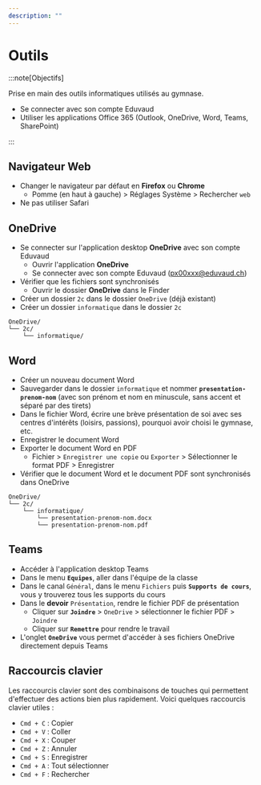 ```yaml
---
description: ""
---
```


# Outils

:::note[Objectifs]

Prise en main des outils informatiques utilisés au gymnase.

- Se connecter avec son compte Eduvaud
- Utiliser les applications Office 365 (Outlook, OneDrive, Word, Teams, SharePoint)

:::

## Navigateur Web

- Changer le navigateur par défaut en **Firefox** ou **Chrome**
  - Pomme (en haut à gauche) > Réglages Système > Rechercher `web`
- Ne pas utiliser Safari

## OneDrive

- Se connecter sur l'application desktop **OneDrive** avec son compte Eduvaud
  - Ouvrir l'application **OneDrive**
  - Se connecter avec son compte Eduvaud (px00xxx@eduvaud.ch)
- Vérifier que les fichiers sont synchronisés
  - Ouvrir le dossier **OneDrive** dans le Finder
- Créer un dossier `2c` dans le dossier `OneDrive` (déjà existant)
- Créer un dossier `informatique` dans le dossier `2c`

```
OneDrive/
└── 2c/
    └── informatique/
```

## Word

- Créer un nouveau document Word
- Sauvegarder dans le dossier `informatique` et nommer **`presentation-prenom-nom`** (avec son prénom et nom en minuscule, sans accent et séparé par des tirets)
- Dans le fichier Word, écrire une brève présentation de soi avec ses centres d'intérêts (loisirs, passions), pourquoi avoir choisi le gymnase, etc.
- Enregistrer le document Word
- Exporter le document Word en PDF
  - Fichier > `Enregistrer une copie` ou `Exporter` > Sélectionner le format PDF > Enregistrer
- Vérifier que le document Word et le document PDF sont synchronisés dans OneDrive

```
OneDrive/
└── 2c/
    └── informatique/
        └── presentation-prenom-nom.docx
        └── presentation-prenom-nom.pdf
```

## Teams

- Accéder à l'application desktop Teams
- Dans le menu **`Equipes`**, aller dans l'équipe de la classe
- Dans le canal `Général`, dans le menu `Fichiers` puis **`Supports de cours`**, vous y trouverez tous les supports du cours
- Dans le **devoir** `Présentation`, rendre le fichier PDF de présentation
  - Cliquer sur **`Joindre`** > `OneDrive` > sélectionner le fichier PDF > `Joindre`
  - Cliquer sur **`Remettre`** pour rendre le travail
- L'onglet **`OneDrive`** vous permet d'accéder à ses fichiers OneDrive directement depuis Teams

## Raccourcis clavier

Les raccourcis clavier sont des combinaisons de touches qui permettent d'effectuer des actions bien plus rapidement. Voici quelques raccourcis clavier utiles :

- `Cmd + C` : Copier
- `Cmd + V` : Coller
- `Cmd + X` : Couper
- `Cmd + Z` : Annuler
- `Cmd + S` : Enregistrer
- `Cmd + A` : Tout sélectionner
- `Cmd + F` : Rechercher
